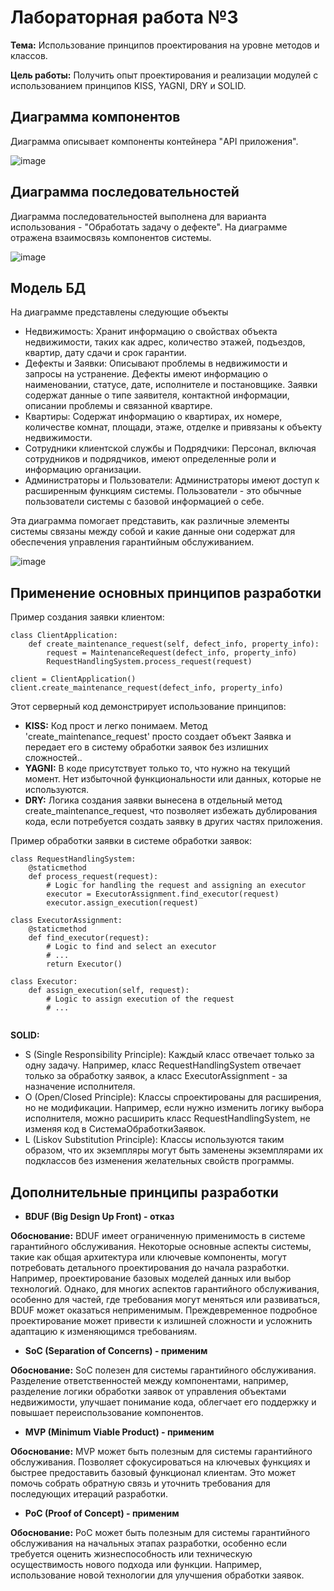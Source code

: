 # Лабораторная работа №3
**Тема:** Использование принципов проектирования на уровне методов и классов.

**Цель работы:** Получить опыт проектирования и реализации модулей с использованием принципов KISS, YAGNI, DRY и SOLID.

## Диаграмма компонентов
Диаграмма описывает компоненты контейнера "API приложения".

![image](https://github.com/MichelGL/SoftwareArchitecture/assets/86571342/4a8b1eec-4e8c-49b2-a6ad-01575923ffe7)

## Диаграмма последовательностей
Диаграмма последовательностей выполнена для варианта использования - "Обработать задачу о дефекте". На диаграмме отражена взаимосвязь компонентов системы.

![image](https://github.com/MichelGL/SoftwareArchitecture/assets/86571342/2d511f41-3062-48b4-9535-f2dd30e6d9cd)

## Модель БД
На диаграмме представлены следующие объекты
- Недвижимость: Хранит информацию о свойствах объекта недвижимости, таких как адрес, количество этажей, подъездов, квартир, дату сдачи и срок гарантии.
- Дефекты и Заявки: Описывают проблемы в недвижимости и запросы на устранение. Дефекты имеют информацию о наименовании, статусе, дате, исполнителе и постановщике. Заявки содержат данные о типе заявителя, контактной информации, описании проблемы и связанной квартире.
- Квартиры: Содержат информацию о квартирах, их номере, количестве комнат, площади, этаже, отделке и привязаны к объекту недвижимости.
- Сотрудники клиентской службы и Подрядчики: Персонал, включая сотрудников и подрядчиков, имеют определенные роли и информацию организации.
- Администраторы и Пользователи: Администраторы имеют доступ к расширенным функциям системы. Пользователи - это обычные пользователи системы с базовой информацией о себе.

Эта диаграмма помогает представить, как различные элементы системы связаны между собой и какие данные они содержат для обеспечения управления гарантийным обслуживанием.

![image](https://github.com/MichelGL/SoftwareArchitecture/assets/86571342/af2a8feb-86d6-4ea7-ad68-923d64bcd15a)

## Применение основных принципов разработки
Пример создания заявки клиентом:

```
class ClientApplication:
    def create_maintenance_request(self, defect_info, property_info):
        request = MaintenanceRequest(defect_info, property_info)
        RequestHandlingSystem.process_request(request)

client = ClientApplication()
client.create_maintenance_request(defect_info, property_info)

```

Этот серверный код демонстрирует использование принципов:
- **KISS:** Код прост и легко понимаем. Метод 'create_maintenance_request' просто создает объект Заявка и передает его в систему обработки заявок без излишних сложностей..
- **YAGNI:** В коде присутствует только то, что нужно на текущий момент. Нет избыточной функциональности или данных, которые не используются.
- **DRY:** Логика создания заявки вынесена в отдельный метод create_maintenance_request, что позволяет избежать дублирования кода, если потребуется создать заявку в других частях приложения.

Пример обработки заявки в системе обработки заявок:

```
class RequestHandlingSystem:
    @staticmethod
    def process_request(request):
        # Logic for handling the request and assigning an executor
        executor = ExecutorAssignment.find_executor(request)
        executor.assign_execution(request)

class ExecutorAssignment:
    @staticmethod
    def find_executor(request):
        # Logic to find and select an executor
        # ...
        return Executor()

class Executor:
    def assign_execution(self, request):
        # Logic to assign execution of the request
        # ...


```

**SOLID:**
- S (Single Responsibility Principle): Каждый класс отвечает только за одну задачу. Например, класс RequestHandlingSystem отвечает только за обработку заявок, а класс ExecutorAssignment - за назначение исполнителя.
- O (Open/Closed Principle): Классы спроектированы для расширения, но не модификации. Например, если нужно изменить логику выбора исполнителя, можно расширить класс RequestHandlingSystem, не изменяя код в СистемаОбработкиЗаявок.
- L (Liskov Substitution Principle): Классы используются таким образом, что их экземпляры могут быть заменены экземплярами их подклассов без изменения желательных свойств программы.

## Дополнительные принципы разработки
- **BDUF (Big Design Up Front) - отказ**

**Обоснование:** BDUF имеет ограниченную применимость в системе гарантийного обслуживания. Некоторые основные аспекты системы, такие как общая архитектура или ключевые компоненты, могут потребовать детального проектирования до начала разработки. Например, проектирование базовых моделей данных или выбор технологий. Однако, для многих аспектов гарантийного обслуживания, особенно для частей, где требования могут меняться или развиваться, BDUF может оказаться неприменимым. Преждевременное подробное проектирование может привести к излишней сложности и усложнить адаптацию к изменяющимся требованиям.

- **SoC (Separation of Concerns) - применим**

**Обоснование:** SoC полезен для системы гарантийного обслуживания. Разделение ответственностей между компонентами, например, разделение логики обработки заявок от управления объектами недвижимости, улучшает понимание кода, облегчает его поддержку и повышает переиспользование компонентов.

- **MVP (Minimum Viable Product) - применим**

**Обоснование:** MVP может быть полезным для системы гарантийного обслуживания. Позволяет сфокусироваться на ключевых функциях и быстрее предоставить базовый функционал клиентам. Это может помочь собрать обратную связь и уточнить требования для последующих итераций разработки.

- **PoC (Proof of Concept) - применим**

**Обоснование:** PoC может быть полезным для системы гарантийного обслуживания на начальных этапах разработки, особенно если требуется оценить жизнеспособность или техническую осуществимость нового подхода или функции. Например, использование новой технологии для улучшения обработки заявок.
